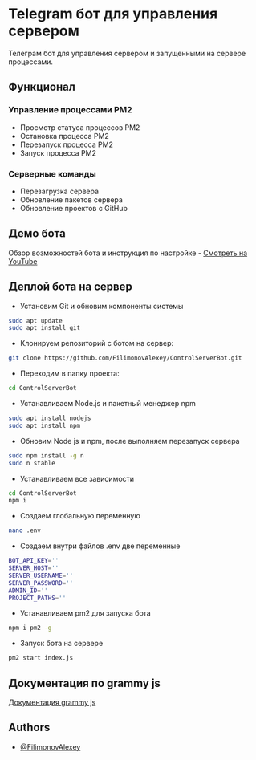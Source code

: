 # Telegram бот для управления сервером
Телеграм бот для управления сервером и запущенными на сервере процессами.

## Функционал

### Управление процессами PM2
- Просмотр статуса процессов PM2
- Остановка процесса PM2
- Перезапуск процесса PM2
- Запуск процесса PM2

### Серверные команды
- Перезагрузка сервера
- Обновление пакетов сервера
- Обновление проектов с GitHub

## Демо бота
Обзор возможностей бота и инструкция по настройке - [Смотреть на YouTube]()  

## Деплой бота на сервер

* Установим Git и обновим компоненты системы
```bash
sudo apt update
sudo apt install git
```

* Клонируем репозиторий с ботом на сервер:
```bash
git clone https://github.com/FilimonovAlexey/ControlServerBot.git
```

* Переходим в папку проекта:
```bash
cd ControlServerBot

```

* Устанавливаем Node.js и пакетный менеджер npm
```bash
sudo apt install nodejs
sudo apt install npm
```

* Обновим Node js и npm, после выполняем перезапуск сервера
```bash
sudo npm install -g n
sudo n stable
```
* Устанавливаем все зависимости
```bash
cd ControlServerBot
npm i
```

* Создаем глобальную переменную
```bash
nano .env
```

* Создаем внутри файлов .env две переменные
```bash
BOT_API_KEY=''
SERVER_HOST=''
SERVER_USERNAME=''
SERVER_PASSWORD=''
ADMIN_ID=''
PROJECT_PATHS=''
```

* Устанавливаем pm2 для запуска бота
```bash
npm i pm2 -g
```

* Запуск бота на сервере
```bash
pm2 start index.js
```

## Документация по grammy js

[Документация grammy js](https://grammy.dev/guide/)


## Authors

- [@FilimonovAlexey](https://github.com/FilimonovAlexey)